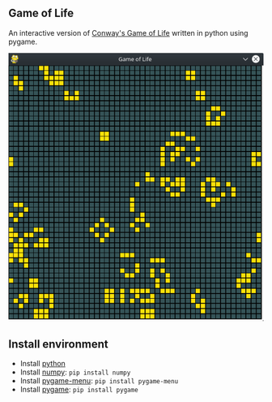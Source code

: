 ## Game of Life
An interactive version of [Conway's Game of Life](https://en.wikipedia.org/wiki/Conway%27s_Game_of_Life) written in python using pygame.

![Preview](./src/game-of-life.png)

## Install environment

- Install [python](https://www.python.org/downloads/)
- Install [numpy](http://www.numpy.org/): `pip install numpy`
- Install [pygame-menu](https://github.com/ppizarror/pygame-menu): `pip install pygame-menu`
- Install [pygame](https://www.pygame.org/docs/): `pip install pygame`
